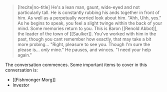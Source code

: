>[!recite|no-title]
>He's a lean man, gaunt, wide-eyed and not particularly tall. He is constantly rubbing his ands together in front of him. As well as a perpetually worried look about him. "Ahh, Uhh, yes." As he begins to speak, you feel a slight twinge within the back of your mind. Some memories return to you. This is Baron [[Renold Abbot]], the leader of the town of [[Saulker]]. You've worked with him in the past, though you cant remember how exactly, that may take a bit more probing... "Right, pleasure to see you. Though I'm sure the please is... *only* mine." He pauses, and winces. "I need your help again."

The conversation commences. Some important items to cover in this conversation is:
- [[Fishmonger Morg]]
- Investor